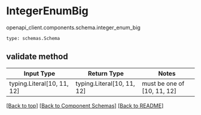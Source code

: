 # IntegerEnumBig
openapi_client.components.schema.integer_enum_big
```
type: schemas.Schema
```

## validate method
Input Type | Return Type | Notes
------------ | ------------- | -------------
typing.Literal[10, 11, 12] | typing.Literal[10, 11, 12] | must be one of [10, 11, 12]

[[Back to top]](#top) [[Back to Component Schemas]](../../../README.md#Component-Schemas) [[Back to README]](../../../README.md)
